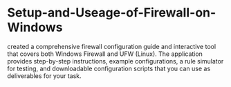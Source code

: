 # Setup-and-Useage-of-Firewall-on-Windows
created a comprehensive firewall configuration guide and interactive tool that covers both Windows Firewall and UFW (Linux). The application provides step-by-step instructions, example configurations, a rule simulator for testing, and downloadable configuration scripts that you can use as deliverables for your task.

